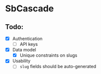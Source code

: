 # SbCascade

## Todo:

- [x] Authentication
  - [ ] API keys
- [x] Data model
  - [x] Unique constraints on slugs
- [x] Usability
  - [ ] `slug` fields should be auto-generated
